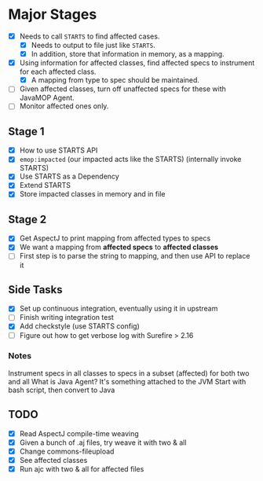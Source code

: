 # Major Stages

- [x] Needs to call `STARTS` to find affected cases.
  - [x] Needs to output to file just like `STARTS`.
  - [x] In addition, store that information in memory, as a mapping.
- [x] Using information for affected classes, find affected specs to instrument for each affected class.
  - [x] A mapping from type to spec should be maintained.
- [ ] Given affected classes, turn off unaffected specs for these with JavaMOP Agent.
- [ ] Monitor affected ones only.

## Stage 1

- [x] How to use STARTS API
- [x] `emop:impacted` (our impacted acts like the STARTS) (internally invoke STARTS)
- [x] Use STARTS as a Dependency
- [x] Extend STARTS
- [x] Store impacted classes in memory and in file

## Stage 2

- [x] Get AspectJ to print mapping from affected types to specs
- [x] We want a mapping from **affected specs** to **affected classes**
- [ ] First step is to parse the string to mapping, and then use API to replace it

## Side Tasks

- [x] Set up continuous integration, eventually using it in upstream
- [ ] Finish writing integration test
- [x] Add checkstyle (use STARTS config)
- [ ] Figure out how to get verbose log with Surefire > 2.16

### Notes

Instrument specs in all classes to specs in a subset (affected) for both two and all
What is Java Agent? It's something attached to the JVM
Start with bash script, then convert to Java

## TODO

- [x] Read AspectJ compile-time weaving
- [x] Given a bunch of .aj files, try weave it with two & all
- [x] Change commons-fileupload 
- [x] See affected classes
- [x] Run ajc with two & all for affected files
